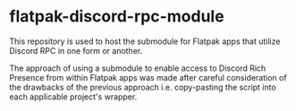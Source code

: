 # flatpak-discord-rpc-module
This repository is used to host the submodule for Flatpak apps that utilize Discord RPC in one form or another.

The approach of using a submodule to enable access to Discord Rich Presence from within Flatpak apps was made after careful consideration of the drawbacks of the previous approach i.e. copy-pasting the script into each applicable project's wrapper.
